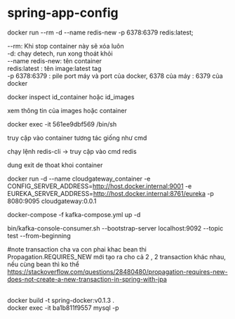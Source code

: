 # spring-app-config

docker run --rm -d --name redis-new -p 6378:6379 redis:latest; <br>


--rm: Khi stop container này sẽ xóa luôn <br>
-d: chạy detech, run xong thoát khỏi  <br>
--name redis-new: tên container <br>
redis:latest : tên image:latest tag <br>
-p 6378:6379 : pile port máy và port của docker, 6378 của máy : 6379 của docker <br>

docker inspect id_container hoặc id_images <br>

xem thông tin của images hoặc container <br>


docker exec -it  561ee9dbf569 /bin/sh <br>

truy cập vào container tương tác giống như cmd <br>

chạy lệnh redis-cli -> truy cập vào cmd redis <br>

dung exit de thoat khoi container <br>



docker run -d --name cloudgateway_container -e CONFIG_SERVER_ADDRESS=http://host.docker.internal:9001 -e EUREKA_SERVER_ADDRESS=http://host.docker.internal:8761/eureka  -p 8080:9095 cloudgateway:0.0.1

<p>docker-compose -f kafka-compose.yml up -d</p>


bin/kafka-console-consumer.sh --bootstrap-server localhost:9092 --topic test --from-beginning


#note
transaction cha va con phai khac bean thi Propagation.REQUIRES_NEW mới tạo ra cho cả 2 , 2 transaction khác nhau, nếu cùng bean thì ko thể
https://stackoverflow.com/questions/28480480/propagation-requires-new-does-not-create-a-new-transaction-in-spring-with-jpa

<br>
docker build -t spring-docker:v0.1.3 .
<br>
docker exec -it ba1b811f9557 mysql -p
